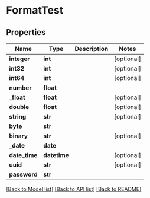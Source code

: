 # FormatTest

## Properties
Name | Type | Description | Notes
------------ | ------------- | ------------- | -------------
**integer** | **int** |  | [optional] 
**int32** | **int** |  | [optional] 
**int64** | **int** |  | [optional] 
**number** | **float** |  | 
**_float** | **float** |  | [optional] 
**double** | **float** |  | [optional] 
**string** | **str** |  | [optional] 
**byte** | **str** |  | 
**binary** | **str** |  | [optional] 
**_date** | **date** |  | 
**date_time** | **datetime** |  | [optional] 
**uuid** | **str** |  | [optional] 
**password** | **str** |  | 

[[Back to Model list]](../README.md#documentation-for-models) [[Back to API list]](../README.md#documentation-for-api-endpoints) [[Back to README]](../README.md)


